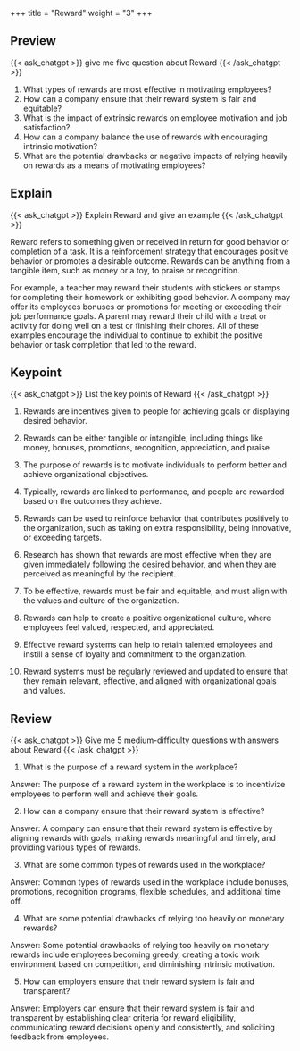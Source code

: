 +++
title = "Reward"
weight = "3"
+++
## Preview
{{< ask_chatgpt >}}
give me five question about Reward
{{< /ask_chatgpt >}}

1. What types of rewards are most effective in motivating employees?
2. How can a company ensure that their reward system is fair and equitable?
3. What is the impact of extrinsic rewards on employee motivation and job satisfaction?
4. How can a company balance the use of rewards with encouraging intrinsic motivation?
5. What are the potential drawbacks or negative impacts of relying heavily on rewards as a means of motivating employees?   

## Explain
{{< ask_chatgpt >}}
Explain Reward and give an example
{{< /ask_chatgpt >}}

Reward refers to something given or received in return for good behavior or completion of a task. It is a reinforcement strategy that encourages positive behavior or promotes a desirable outcome. Rewards can be anything from a tangible item, such as money or a toy, to praise or recognition.

For example, a teacher may reward their students with stickers or stamps for completing their homework or exhibiting good behavior. A company may offer its employees bonuses or promotions for meeting or exceeding their job performance goals. A parent may reward their child with a treat or activity for doing well on a test or finishing their chores. All of these examples encourage the individual to continue to exhibit the positive behavior or task completion that led to the reward.   

## Keypoint
{{< ask_chatgpt >}}
List the key points of Reward
{{< /ask_chatgpt >}}

1. Rewards are incentives given to people for achieving goals or displaying desired behavior.

2. Rewards can be either tangible or intangible, including things like money, bonuses, promotions, recognition, appreciation, and praise.

3. The purpose of rewards is to motivate individuals to perform better and achieve organizational objectives.

4. Typically, rewards are linked to performance, and people are rewarded based on the outcomes they achieve.

5. Rewards can be used to reinforce behavior that contributes positively to the organization, such as taking on extra responsibility, being innovative, or exceeding targets.

6. Research has shown that rewards are most effective when they are given immediately following the desired behavior, and when they are perceived as meaningful by the recipient.

7. To be effective, rewards must be fair and equitable, and must align with the values and culture of the organization.

8. Rewards can help to create a positive organizational culture, where employees feel valued, respected, and appreciated.

9. Effective reward systems can help to retain talented employees and instill a sense of loyalty and commitment to the organization.

10. Reward systems must be regularly reviewed and updated to ensure that they remain relevant, effective, and aligned with organizational goals and values.   

## Review
{{< ask_chatgpt >}}
Give me 5 medium-difficulty questions with answers about Reward
{{< /ask_chatgpt >}}

1. What is the purpose of a reward system in the workplace? 

Answer: The purpose of a reward system in the workplace is to incentivize employees to perform well and achieve their goals.

2. How can a company ensure that their reward system is effective? 

Answer: A company can ensure that their reward system is effective by aligning rewards with goals, making rewards meaningful and timely, and providing various types of rewards.

3. What are some common types of rewards used in the workplace? 

Answer: Common types of rewards used in the workplace include bonuses, promotions, recognition programs, flexible schedules, and additional time off.

4. What are some potential drawbacks of relying too heavily on monetary rewards? 

Answer: Some potential drawbacks of relying too heavily on monetary rewards include employees becoming greedy, creating a toxic work environment based on competition, and diminishing intrinsic motivation.

5. How can employers ensure that their reward system is fair and transparent? 

Answer: Employers can ensure that their reward system is fair and transparent by establishing clear criteria for reward eligibility, communicating reward decisions openly and consistently, and soliciting feedback from employees.   

